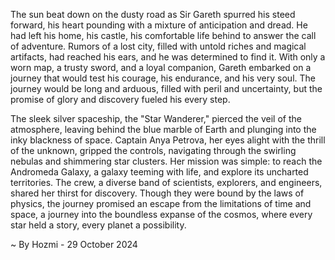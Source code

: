 
The sun beat down on the dusty road as Sir Gareth spurred his steed forward, his heart pounding with a mixture of anticipation and dread. He had left his home, his castle, his comfortable life behind to answer the call of adventure. Rumors of a lost city, filled with untold riches and magical artifacts, had reached his ears, and he was determined to find it. With only a worn map, a trusty sword, and a loyal companion, Gareth embarked on a journey that would test his courage, his endurance, and his very soul. The journey would be long and arduous, filled with peril and uncertainty, but the promise of glory and discovery fueled his every step.

The sleek silver spaceship, the "Star Wanderer," pierced the veil of the atmosphere, leaving behind the blue marble of Earth and plunging into the inky blackness of space. Captain Anya Petrova, her eyes alight with the thrill of the unknown, gripped the controls, navigating through the swirling nebulas and shimmering star clusters. Her mission was simple: to reach the Andromeda Galaxy, a galaxy teeming with life, and explore its uncharted territories. The crew, a diverse band of scientists, explorers, and engineers, shared her thirst for discovery. Though they were bound by the laws of physics, the journey promised an escape from the limitations of time and space, a journey into the boundless expanse of the cosmos, where every star held a story, every planet a possibility. 

~ By Hozmi - 29 October 2024
